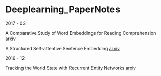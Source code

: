 # Deeplearning_PaperNotes


2017 - 03

A Comparative Study of Word Embeddings for Reading Comprehension [arxiv](https://arxiv.org/abs/1703.00993)

A Structured Self-attentive Sentence Embedding [arxiv](https://arxiv.org/abs/1703.03130)


2016 - 12

Tracking the World State with Recurrent Entity Networks [arxiv](https://arxiv.org/abs/1612.03969)
